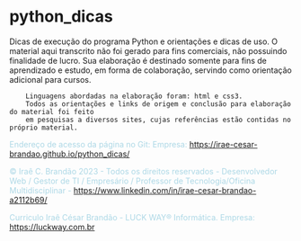 # python_dicas
Dicas de execução do programa Python e orientações e dicas de uso.
				O material aqui transcrito não foi gerado para fins comerciais, não possuindo finalidade 
        de lucro. Sua elaboração é destinado somente para fins de aprendizado e estudo, em forma 
        de colaboração, servindo como orientação adicional para cursos. 
        
        Linguagens abordadas na elaboração foram: html e css3.
        Todos as orientações e links de origem e conclusão para elaboração do material foi feito
        em pesquisas a diversos sites, cujas referências estão contidas no próprio material.


<h7  style="color: lightblue; text-align: center;"> Endereço de acesso da página no Git: 
	Empresa:  <a href="https://irae-cesar-brandao.github.io/python_dicas/  "  style="color: greenyellow;" target="_blank"> 
	https://irae-cesar-brandao.github.io/python_dicas/  
	</a></h7> 
 

<h7  style="color: lightblue; text-align: center;"> &copy;  Iraê C. Brandão  2023 -  Todos os direitos reservados - Desenvolvedor Web / Gestor de TI / Empresário / Professor de Tecnologia/Oficina Multidisciplinar - <a href="https://www.linkedin.com/in/irae-cesar-brandao-a2112b69/"  style="color: greenyellow;" target="_blank"> 
	https://www.linkedin.com/in/irae-cesar-brandao-a2112b69/ 
	</a></h7> 
<br>

<h7  style="color: lightblue; text-align: center;"> Curriculo Iraê César Brandão - LUCK WAY® Informática.
	Empresa:  <a href="http://luckway.com.br"  style="color: greenyellow;" target="_blank"> 
	https://luckway.com.br
	</a></h7> 
